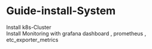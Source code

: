 # Guide-install-System
Install k8s-Cluster
<br />
Install Monitoring with grafana dashboard , prometheus , etc_exporter_metrics

